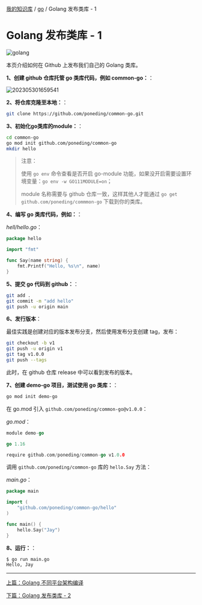 [我的知识库](../README.md) / [go](zz_gneratered_mdi.md) / Golang 发布类库 - 1

# Golang 发布类库 - 1

![golang](https://fs.poneding.com/images/golang.png)

本页介绍如何在 Github 上发布我们自己的 Golang 类库。

**1、创建 github 仓库托管 go 类库代码，例如 common-go：**：

![202305301659541](https://fs.poneding.com/images/202305301659541.png)

**2、将仓库克隆至本地：**：

```bash
git clone https://github.com/poneding/common-go.git
```

**3、初始化go类库的module：**：

```bash
cd common-go
go mod init github.com/poneding/common-go
mkdir hello
```

> 注意：
>
> 使用 `go env` 命令查看是否开启 go-module 功能，如果没开启需要设置环境变量：`go env -w GO111MODULE=on`；
>
> module 名称需要与 github 仓库一致，这样其他人才能通过 `go get github.com/poneding/commmon-go` 下载到你的类库。

**4、编写 go 类库代码，例如：**：

*hell/hello.go*：

```go
package hello

import "fmt"

func Say(name string) {
    fmt.Printf("Hello, %s\n", name)
}
```

**5、提交 go 代码到 github：**：

```bash
git add .
git commit -m "add hello"
git push -u origin main
```

**6、发行版本**：

最佳实践是创建对应的版本发布分支，然后使用发布分支创建 tag，发布：

```bash
git checkout -b v1
git push -u origin v1
git tag v1.0.0 
git push --tags
```

此时，在 github 仓库 release 中可以看到发布的版本。

**7、创建 demo-go 项目，测试使用 go 类库：**：

```bash
go mod init demo-go
```

在 go.mod 引入 `github.com/poneding/common-go@v1.0.0`：

*go.mod*：

```go
module demo-go

go 1.16

require github.com/poneding/common-go v1.0.0
```

调用 `github.com/poneding/common-go` 库的 `hello.Say` 方法：

*main.go*：

```go
package main

import (
    "github.com/poneding/common-go/hello"
)

func main() {
    hello.Say("Jay")
}
```

**8、运行：**：

```bash
$ go run main.go
Hello, Jay
```

---
[上篇：Golang 不同平台架构编译](go-cross-complie.md)

[下篇：Golang 发布类库 - 2](go-publish-package-02.md)
